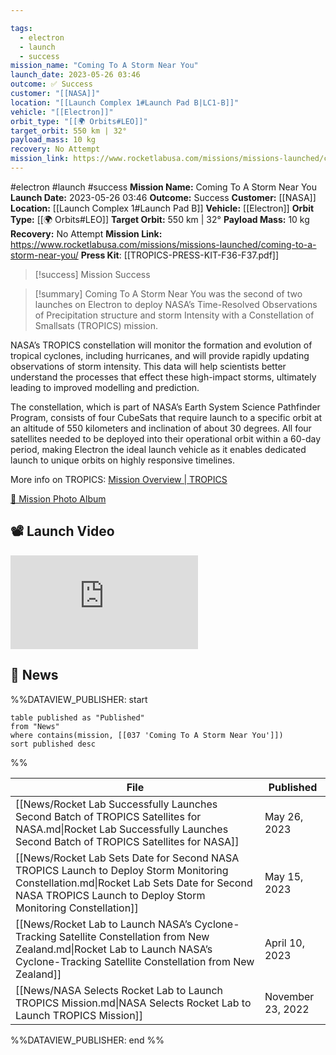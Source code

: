 ```yaml
---

tags:
  - electron
  - launch
  - success
mission_name: "Coming To A Storm Near You"
launch_date: 2023-05-26 03:46
outcome: ✅ Success
customer: "[[NASA]]"
location: "[[Launch Complex 1#Launch Pad B|LC1-B]]"
vehicle: "[[Electron]]"
orbit_type: "[[🌍 Orbits#LEO]]"
target_orbit: 550 km | 32°
payload_mass: 10 kg
recovery: No Attempt
mission_link: https://www.rocketlabusa.com/missions/missions-launched/coming-to-a-storm-near-you/
---
```


#electron #launch #success
**Mission Name:** Coming To A Storm Near You
**Launch Date:** 2023-05-26 03:46
**Outcome:** Success
**Customer:** [[NASA]]
**Location:** [[Launch Complex 1#Launch Pad B]]
**Vehicle:** [[Electron]]
**Orbit Type:** [[🌍 Orbits#LEO]]
**Target Orbit:** 550 km | 32°
**Payload Mass:** 10 kg
**Recovery:** No Attempt
**Mission Link:** https://www.rocketlabusa.com/missions/missions-launched/coming-to-a-storm-near-you/
**Press Kit**: [[TROPICS-PRESS-KIT-F36-F37.pdf]]

>[!success] Mission Success

>[!summary]
Coming To A Storm Near You was the second of two launches on Electron to deploy NASA’s Time-Resolved Observations of Precipitation structure and storm Intensity with a Constellation of Smallsats (TROPICS) mission.
>
NASA’s TROPICS constellation will monitor the formation and evolution of tropical cyclones, including hurricanes, and will provide rapidly updating observations of storm intensity. This data will help scientists better understand the processes that effect these high-impact storms, ultimately leading to improved modelling and prediction.
>
The constellation, which is part of NASA’s Earth System Science Pathfinder Program, consists of four CubeSats that require launch to a specific orbit at an altitude of 550 kilometers and inclination of about 30 degrees. All four satellites needed to be deployed into their operational orbit within a 60-day period, making Electron the ideal launch vehicle as it enables dedicated launch to unique orbits on highly responsive timelines. 
>
More info on TROPICS: [Mission Overview | TROPICS](https://tropics.ll.mit.edu/CMS/tropics/Mission-Overview)
>
[📸 Mission Photo Album](https://www.flickr.com/photos/rocketlab/albums/72177720308583318/)

## 📽️ Launch Video

<div class="responsive-video">
<iframe src="https://www.youtube.com/embed/hhuJsjQH8fU" title="Rocket Lab&#39;s Electron - Coming To A Storm Near You Mission" frameborder="0" allow="accelerometer; autoplay; clipboard-write; encrypted-media; gyroscope; picture-in-picture; web-share" referrerpolicy="strict-origin-when-cross-origin" allowfullscreen></iframe>     
</div>

## 📰 News
%%DATAVIEW_PUBLISHER: start
```
table published as "Published"
from "News"
where contains(mission, [[037 'Coming To A Storm Near You']])
sort published desc
```
%%

| File                                                                                                                                                                                                   | Published         |
| ------------------------------------------------------------------------------------------------------------------------------------------------------------------------------------------------------ | ----------------- |
| [[News/Rocket Lab Successfully Launches Second Batch of TROPICS Satellites for NASA.md\|Rocket Lab Successfully Launches Second Batch of TROPICS Satellites for NASA]]                                 | May 26, 2023      |
| [[News/Rocket Lab Sets Date for Second NASA TROPICS Launch to Deploy Storm Monitoring Constellation.md\|Rocket Lab Sets Date for Second NASA TROPICS Launch to Deploy Storm Monitoring Constellation]] | May 15, 2023      |
| [[News/Rocket Lab to Launch NASA’s Cyclone-Tracking Satellite Constellation from New Zealand.md\|Rocket Lab to Launch NASA’s Cyclone-Tracking Satellite Constellation from New Zealand]]               | April 10, 2023    |
| [[News/NASA Selects Rocket Lab to Launch TROPICS Mission.md\|NASA Selects Rocket Lab to Launch TROPICS Mission]]                                                                                       | November 23, 2022 |

%%DATAVIEW_PUBLISHER: end %%